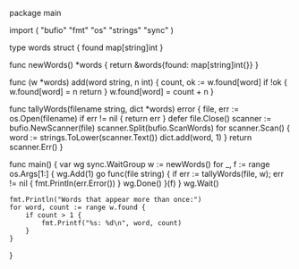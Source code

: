 package main

import (
	"bufio"
	"fmt"
	"os"
	"strings"
	"sync"
)

type words struct {
	found map[string]int
}

func newWords() *words {
	return &words{found: map[string]int{}}
}

func (w *words) add(word string, n int) {
	count, ok := w.found[word]
	if !ok {
		w.found[word] = n
		return
	}
	w.found[word] = count + n
}

func tallyWords(filename string, dict *words) error {
	file, err := os.Open(filename)
	if err != nil {
		return err
	}
	defer file.Close()
	scanner := bufio.NewScanner(file)
	scanner.Split(bufio.ScanWords)
	for scanner.Scan() {
		word := strings.ToLower(scanner.Text())
		dict.add(word, 1)
	}
	return scanner.Err()
}

func main() {
	var wg sync.WaitGroup
	w := newWords()
	for _, f := range os.Args[1:] {
		wg.Add(1)
		go func(file string) {
			if err := tallyWords(file, w); err != nil {
				fmt.Println(err.Error())
			}
			wg.Done()
		}(f)
	}
	wg.Wait()

	fmt.Println("Words that appear more than once:")
	for word, count := range w.found {
		if count > 1 {
			fmt.Printf("%s: %d\n", word, count)
		}
	}
}
